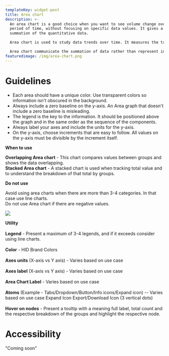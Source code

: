 ```yaml
---
templateKey: widget-post
title: Area chart
description: >-
  An area chart is a good choice when you want to see volume change over a
  period of time, without focusing on specific data values. It gives a sense of
  summation of the quantitative data.

  Area chart is used to study data trends over time. It measures the trend over time by filling the area between line segment and x-axis with color.

  Area chart communicate the summation of data rather than represent individual data values
featuredimage: /img/area-chart.png
---
```

# **G﻿uidelines**

* Each area should have a unique color. Use transparent colors so information isn't obscured in the background.
* Always include a zero baseline on the y-axis. An Area graph that doesn't include a zero baseline is misleading.
* The legend is the key to the information. It should be positioned above the graph and in the same order as the sequence of the components.
* Always label your axes and include the units for the y-axis.
* On the y-axis, choose increments that are easy to follow. All values on the y-axis must be divisible by the increment itself.

**W﻿hen to use**

**Overlapping Area chart** - This chart compares values between groups and shows the data overlapping.\
**Stacked Area chart** - A stacked chart is used when tracking total value and to understand the breakdown of that total by groups.

**D﻿o not use**

Avoid using area charts when there are more than 3-4 categories. In that case use line charts.\
D﻿o not use Area chart if there are negative values.

![](/img/area-chart-1.png)

**Utility**\
\
**Legend** - Present a maximum of 3-4 legends, and if it exceeds consider using line charts.\
\
**Color** - HID Brand Colors\
\
**Axes units** (X-axis vs Y axis) - Varies based on use case\
\
**Axes label** (X-axis vs Y axis) - Varies based on use case\
\
**Area Chart Label** - Varies based on use case\
\
**Atoms** (Example - Tabs/Dropdown/Button/Info icons/Expand icon) -- Varies based on use case Expand Icon Export/Download Icon (3 vertical dots)\
\
**Hover on nodes** - Present a tooltip with a meaning full label, total count and the respective breakdown of the groups and highlight the respective node.

# **A﻿ccessibility**

"Coming soon"